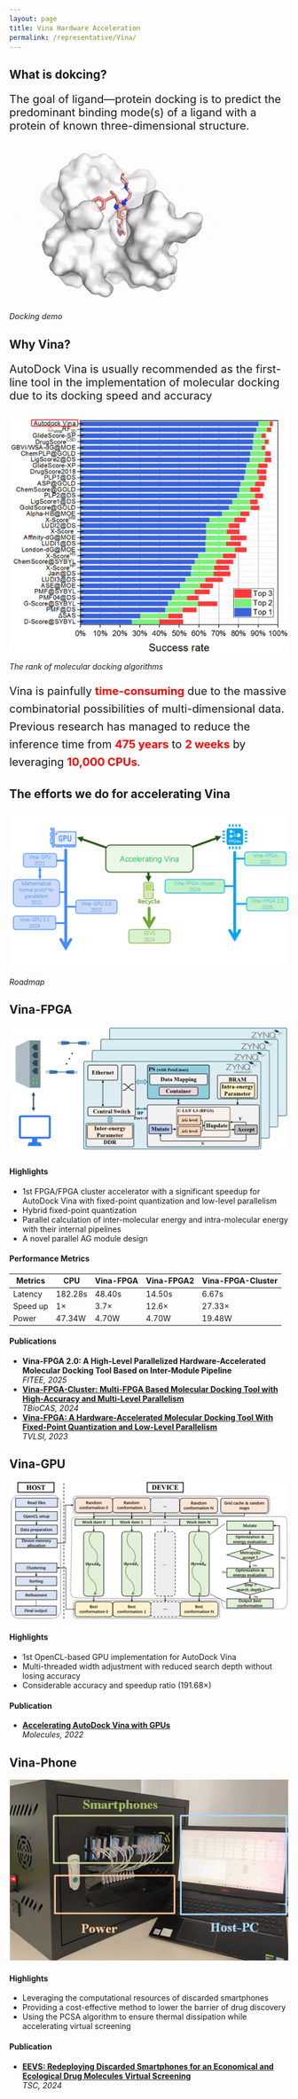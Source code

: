 ```yaml
---
layout: page
title: Vina Hardware Acceleration
permalink: /representative/Vina/
---
```


<h2 class="project-title">What is dokcing?</h2>


<p style="font-size:20px;">The goal of ligand—protein docking is to predict the predominant binding mode(s) of a ligand with a protein of known three-dimensional structure.</p>

<div class="img-center">
  <img src="/images/representative/Vina/docking.gif" alt="demo" width="400">
  <p><em>Docking demo</em></p>
</div>


<h2 class="project-title">Why Vina?</h2>

<p style="font-size:20px;">AutoDock Vina is usually recommended as the first-line tool in the implementation of molecular docking due to its docking speed and accuracy</p>

<div class="img-center">
  <img src="/images/representative/Vina/vinarank.png" alt="efforts" width="img-fluid">
  <p><em>The rank of molecular docking algorithms</em></p>
</div>

<p style="font-size:20px; line-height:1.6;">
Vina is painfully 
<span style="color:red; font-weight:bold;">time-consuming</span> 
due to the massive combinatorial possibilities of multi-dimensional data. 
Previous research has managed to reduce the inference time from 
<span style="color:red; font-weight:bold;">475 years</span> 
to 
<span style="color:red; font-weight:bold;">2 weeks</span> 
by leveraging 
<span style="color:red; font-weight:bold;">10,000 CPUs</span>.
</p>


<h2 class="project-title">The efforts we do for accelerating Vina </h2>

<div class="img-center">
  <img src="/images/representative/Vina/efforts.png" alt="efforts" width="img-fluid">
  <p><em>Roadmap</em></p>
</div>


<h2 class="project-title">Vina-FPGA</h2>

<div class="project-block">
  <!-- ① 高亮：左图右文 -->
  <div class="paper-box">
    <div class="paper-box-image">
      <img src="/images/representative/Vina/vinafpgacluster.png" alt="Research">
    </div>
    <div class="paper-box-text">
      <h4 class="project-sub-title">Highlights</h4>
      <ul>
        <li>1st FPGA/FPGA cluster accelerator with a significant speedup for AutoDock Vina with fixed-point quantization and low-level parallelism</li>
        <li>Hybrid fixed-point quantization</li>
        <li>Parallel calculation of inter-molecular energy and intra-molecular energy with their internal pipelines</li>
        <li>A novel parallel AG module design</li>
      </ul>
    </div>
  </div>

  <!-- ② 表格：不加额外卡片边框 -->
  <div class="project-row">
    <h4 class="project-sub-title">Performance Metrics</h4>
    <table class="perf-table">
      <thead>
        <tr>
          <th>Metrics</th>
          <th>CPU</th>
          <th>Vina-FPGA</th>
          <th>Vina-FPGA2</th>
          <th>Vina-FPGA-Cluster</th>
        </tr>
      </thead>
      <tbody>
        <tr>
          <td>Latency</td>
          <td>182.28s</td><td>48.40s</td><td>14.50s</td><td>6.67s</td>
        </tr>
        <tr>
          <td>Speed up</td>
          <td>1×</td><td>3.7×</td><td>12.6×</td><td>27.33×</td>
        </tr>
        <tr>
          <td>Power</td>
          <td>47.34W</td><td>4.70W</td><td>4.70W</td><td>19.48W</td>
        </tr>
      </tbody>
    </table>
  </div>

  <!-- ③ Publications：作为小卡片放在大框里 -->
  <div class="paper-section">
    <h4 class="project-sub-title">Publications</h4>
    <ul>
      <li><strong>Vina-FPGA 2.0: A High-Level Parallelized Hardware-Accelerated Molecular Docking Tool Based on Inter-Module Pipeline</strong><br><em>FITEE, 2025</em></li>
      <li><strong><a href="https://ieeexplore.ieee.org/abstract/document/10500753" target="_blank">Vina-FPGA-Cluster: Multi-FPGA Based Molecular Docking Tool with High-Accuracy and Multi-Level Parallelism</a></strong><br><em>TBioCAS, 2024</em></li>
      <li><strong><a href="https://ieeexplore.ieee.org/document/9940230" target="_blank">Vina-FPGA: A Hardware-Accelerated Molecular Docking Tool With Fixed-Point Quantization and Low-Level Parallelism</a></strong><br><em>TVLSI, 2023</em></li>
    </ul>
  </div>
</div>

<h2 class="project-title">Vina-GPU</h2>

<div class="project-block">
  <!-- ① 高亮：左图右文 -->
  <div class="paper-box">
    <div class="paper-box-image">
      <img src="/images/representative/Vina/vinagpu.png" alt="Vina-GPU">
    </div>
    <div class="paper-box-text">
      <h4 class="project-sub-title">Highlights</h4>
      <ul>
        <li>1st OpenCL-based GPU implementation for AutoDock Vina</li>
        <li>Multi-threaded width adjustment with reduced search depth without losing accuracy</li>
        <li>Considerable accuracy and speedup ratio (191.68×)</li>
      </ul>
    </div>
  </div>

  <!-- ② GPU 这里没有表格，所以直接跳到 Publications -->
  <div class="paper-section">
    <h4 class="project-sub-title">Publication</h4>
    <ul>
      <li>
        <strong><a href="https://www.mdpi.com/1420-3049/27/9/3041" target="_blank">
          Accelerating AutoDock Vina with GPUs
        </a></strong><br>
        <em>Molecules, 2022</em>
      </li>
    </ul>
  </div>
</div>

<h2 class="project-title">Vina-Phone</h2>

<div class="project-block">
  <!-- ① 高亮：左图右文 -->
  <div class="paper-box">
    <div class="paper-box-image">
      <img src="/images/representative/Vina/vinamobile.png" alt="Vina-Phone">
    </div>
    <div class="paper-box-text">
      <h4 class="project-sub-title">Highlights</h4>
      <ul>
        <li>Leveraging the computational resources of discarded smartphones</li>
        <li>Providing a cost-effective method to lower the barrier of drug discovery</li>
        <li>Using the PCSA algorithm to ensure thermal dissipation while accelerating virtual screening</li>
      </ul>
    </div>
  </div>

  <!-- ② Publications -->
  <div class="paper-section">
    <h4 class="project-sub-title">Publication</h4>
    <ul>
      <li>
        <strong><a href="https://ieeexplore.ieee.org/abstract/document/10884806" target="_blank">
          EEVS: Redeploying Discarded Smartphones for an Economical and Ecological Drug Molecules Virtual Screening
        </a></strong><br>
        <em>TSC, 2024</em>
      </li>
    </ul>
  </div>
</div>



